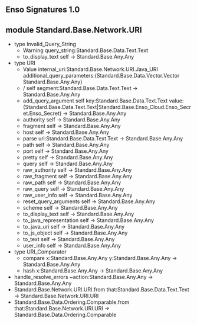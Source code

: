 ## Enso Signatures 1.0
## module Standard.Base.Network.URI
- type Invalid_Query_String
    - Warning query_string:Standard.Base.Data.Text.Text
    - to_display_text self -> Standard.Base.Any.Any
- type URI
    - Value internal_uri:Standard.Base.Network.URI.Java_URI additional_query_parameters:(Standard.Base.Data.Vector.Vector Standard.Base.Any.Any)
    - / self segment:Standard.Base.Data.Text.Text -> Standard.Base.Any.Any
    - add_query_argument self key:Standard.Base.Data.Text.Text value:(Standard.Base.Data.Text.Text|Standard.Base.Enso_Cloud.Enso_Secret.Enso_Secret) -> Standard.Base.Any.Any
    - authority self -> Standard.Base.Any.Any
    - fragment self -> Standard.Base.Any.Any
    - host self -> Standard.Base.Any.Any
    - parse uri:Standard.Base.Data.Text.Text -> Standard.Base.Any.Any
    - path self -> Standard.Base.Any.Any
    - port self -> Standard.Base.Any.Any
    - pretty self -> Standard.Base.Any.Any
    - query self -> Standard.Base.Any.Any
    - raw_authority self -> Standard.Base.Any.Any
    - raw_fragment self -> Standard.Base.Any.Any
    - raw_path self -> Standard.Base.Any.Any
    - raw_query self -> Standard.Base.Any.Any
    - raw_user_info self -> Standard.Base.Any.Any
    - reset_query_arguments self -> Standard.Base.Any.Any
    - scheme self -> Standard.Base.Any.Any
    - to_display_text self -> Standard.Base.Any.Any
    - to_java_representation self -> Standard.Base.Any.Any
    - to_java_uri self -> Standard.Base.Any.Any
    - to_js_object self -> Standard.Base.Any.Any
    - to_text self -> Standard.Base.Any.Any
    - user_info self -> Standard.Base.Any.Any
- type URI_Comparator
    - compare x:Standard.Base.Any.Any y:Standard.Base.Any.Any -> Standard.Base.Any.Any
    - hash x:Standard.Base.Any.Any -> Standard.Base.Any.Any
- handle_resolve_errors ~action:Standard.Base.Any.Any -> Standard.Base.Any.Any
- Standard.Base.Network.URI.URI.from that:Standard.Base.Data.Text.Text -> Standard.Base.Network.URI.URI
- Standard.Base.Data.Ordering.Comparable.from that:Standard.Base.Network.URI.URI -> Standard.Base.Data.Ordering.Comparable
